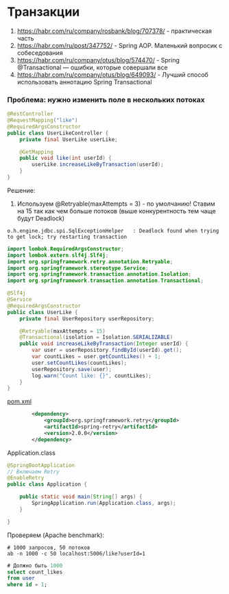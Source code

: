 # Транзакции

1. https://habr.com/ru/company/rosbank/blog/707378/ - практическая часть
2. https://habr.com/ru/post/347752/ - Spring AOP. Маленький вопросик с собеседования
3. https://habr.com/ru/company/otus/blog/574470/ - Spring @Transactional — ошибки, которые совершали все
4. https://habr.com/ru/company/otus/blog/649093/ - Лучший способ использовать аннотацию Spring Transactional

### Проблема: нужно изменить поле в нескольких потоках
```java
@RestController
@RequestMapping("like")
@RequiredArgsConstructor
public class UserLikeController {
    private final UserLike userLike;

    @GetMapping
    public void like(int userId) {
        userLike.increaseLikeByTransaction(userId);
    }
}
```
Решение:
1. Используем @Retryable(maxAttempts = 3) - по умолчанию!
Ставим на 15 так как чем больше потоков (выше конкурентность тем чаще будут Deadlock)
```
o.h.engine.jdbc.spi.SqlExceptionHelper   : Deadlock found when trying to get lock; try restarting transaction
```

```java
import lombok.RequiredArgsConstructor;
import lombok.extern.slf4j.Slf4j;
import org.springframework.retry.annotation.Retryable;
import org.springframework.stereotype.Service;
import org.springframework.transaction.annotation.Isolation;
import org.springframework.transaction.annotation.Transactional;

@Slf4j
@Service
@RequiredArgsConstructor
public class UserLike {
    private final UserRepository userRepository;

    @Retryable(maxAttempts = 15)
    @Transactional(isolation = Isolation.SERIALIZABLE)
    public void increaseLikeByTransaction(Integer userId) {
        var user = userRepository.findById(userId).get();
        var countLikes = user.getCountLikes() + 1;
        user.setCountLikes(countLikes);
        userRepository.save(user);
        log.warn("Count like: {}", countLikes);
    }
}
```
[pom.xml](..%2F..%2F..%2Fspring%2Fpom.xml)
```xml
        <dependency>
            <groupId>org.springframework.retry</groupId>
            <artifactId>spring-retry</artifactId>
            <version>2.0.0</version>
        </dependency>
```
Application.class
```java
@SpringBootApplication
// Включаем Retry
@EnableRetry
public class Application {

    public static void main(String[] args) {
        SpringApplication.run(Application.class, args);
    }

}
```
Проверяем (Apache benchmark):
```shell
# 1000 запросов, 50 потоков
ab -n 1000 -c 50 localhost:5006/like?userId=1
```
```sql
# Должно быть 1000
select count_likes
from user
where id = 1;
```